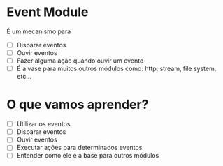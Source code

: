 # Event Module 

É um mecanismo para
* [ ] Disparar eventos 
* [ ] Ouvir eventos
* [ ] Fazer alguma ação quando ouvir um evento 
* [ ] É a vase para muitos outros módulos como: http, stream, file system, etc...

# O que vamos aprender?

* [ ] Utilizar os eventos
* [ ] Disparar eventos
* [ ] Ouvir eventos
* [ ] Executar ações para determinados eventos
* [ ] Entender como ele é a base para outros módulos

